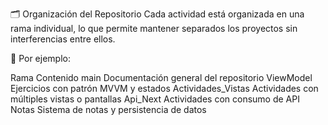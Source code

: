 🗂 Organización del Repositorio Cada actividad está organizada en una rama individual, lo que permite mantener separados los proyectos sin interferencias entre ellos.

🔹 Por ejemplo:

Rama Contenido main Documentación general del repositorio ViewModel Ejercicios con patrón MVVM y estados Actividades_Vistas Actividades con múltiples vistas o pantallas Api_Next Actividades con consumo de API Notas Sistema de notas y persistencia de datos
